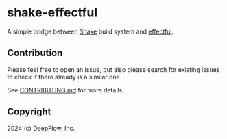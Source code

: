 # shake-effectful

A simple bridge between [Shake](https://shakebuild.com) build system and [effectful](https://hackage.haskell.org/package/effectful).

## Contribution

Please feel free to open an issue, but also please search for existing issues to check if there already is a similar one.

See [CONTRIBUTING.md][CONTRIBUTING] for more details.

[CONTRIBUTING]: https://github.com/deepflowinc/effectful-extras/blob/master/CONTRIBUTING.md

## Copyright

2024 (c) DeepFlow, Inc.

